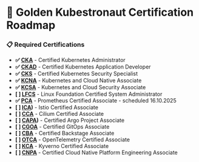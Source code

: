 # 🌟 Golden Kubestronaut Certification Roadmap
### 📋 **Required Certifications**

- **✅ [CKA](https://www.cncf.io/certification/cka/)** - Certified Kubernetes Administrator
- **✅ [CKAD](https://www.cncf.io/certification/ckad/)** - Certified Kubernetes Application Developer
- **✅ [CKS](https://www.cncf.io/certification/cks/)** - Certified Kubernetes Security Specialist
- **✅ [KCNA](https://www.cncf.io/certification/kcna/)** - Kubernetes and Cloud Native Associate
- **✅ [KCSA](https://www.cncf.io/certification/kcsa/)** - Kubernetes and Cloud Security Associate
- **[ ] [LFCS]([https://www.linuxfoundation.org/certification/linux-foundation-certified-system-administrator-lfcs/](https://training.linuxfoundation.org/certification/linux-foundation-certified-sysadmin-lfcs/))** - Linux Foundation Certified System Administrator
- **✅ [PCA](https://www.cncf.io/certification/pca/)** - Prometheus Certified Associate - scheduled 16.10.2025
- **[ ] [ICA](https://training.linuxfoundation.org/certification/istio-certified-associate-ica/))** - Istio Certified Associate
- **[ ] [CCA]((https://training.linuxfoundation.org/certification/cilium-certified-associate-cca/))** - Cilium Certified Associate 
- **[ ] [CAPA](https://training.linuxfoundation.org/certification/certified-argo-project-associate-capa/))** - Certified Argo Project Associate
- **[ ] [CGOA]((https://training.linuxfoundation.org/certification/certified-gitops-associate-cgoa/))** - Certified GitOps Associate 
- **[ ] [CBA]((https://training.linuxfoundation.org/certification/certified-backstage-associate-cba/))** - Certified Backstage Associate
- **[ ] [OTCA]((https://training.linuxfoundation.org/certification/opentelemetry-certified-associate-otca/))** - OpenTelemetry Certified Associate
- **[ ] [KCA]((https://training.linuxfoundation.org/certification/kyverno-certified-associate-kca/))** - Kyverno Certified Associate 
- **[ ] [CNPA]((https://training.linuxfoundation.org/certification/certified-cloud-native-platform-engineering-associate-cnpa/))** - Certified Cloud Native Platform Engineering Associate

